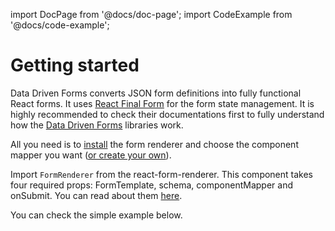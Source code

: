 import DocPage from '@docs/doc-page';
import CodeExample from '@docs/code-example';

<DocPage>

# Getting started

Data Driven Forms converts JSON form definitions into fully functional React forms.
It uses [React Final Form](https://github.com/final-form/react-final-form) for the form state management.
It is highly recommended to check their documentations first to fully understand how
the [Data Driven Forms](https://github.com/data-driven-forms/react-forms) libraries work.

All you need is to [install](/renderer/installation) the form renderer and choose the component mapper you want ([or create your own](/renderer/component-mapping)).

Import `FormRenderer` from the react-form-renderer. This component takes four required props: FormTemplate, schema, componentMapper and onSubmit. You can read about them [here](/renderer/renderer-api#requiredprops).

You can check the simple example below.

<CodeExample source="components/get-started/get-started" mode="preview" />

</DocPage>
